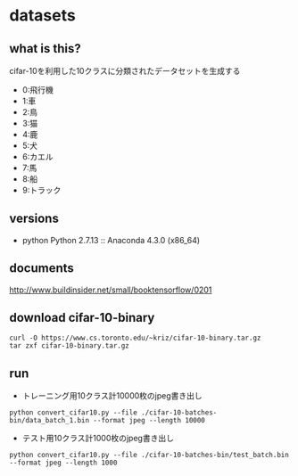 # datasets

## what is this?

cifar-10を利用した10クラスに分類されたデータセットを生成する

- 0:飛行機
- 1:車
- 2:鳥
- 3:猫
- 4:鹿
- 5:犬
- 6:カエル
- 7:馬
- 8:船
- 9:トラック

## versions

- python      Python 2.7.13 :: Anaconda 4.3.0 (x86_64)

## documents

http://www.buildinsider.net/small/booktensorflow/0201

## download cifar-10-binary

```
curl -O https://www.cs.toronto.edu/~kriz/cifar-10-binary.tar.gz
tar zxf cifar-10-binary.tar.gz
```

## run

- トレーニング用10クラス計10000枚のjpeg書き出し
```
python convert_cifar10.py --file ./cifar-10-batches-bin/data_batch_1.bin --format jpeg --length 10000
```

- テスト用10クラス計1000枚のjpeg書き出し
```
python convert_cifar10.py --file ./cifar-10-batches-bin/test_batch.bin --format jpeg --length 1000
```
